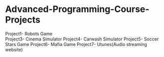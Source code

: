 # Advanced-Programming-Course-Projects

Project1- Robots Game<br/>
Project3- Cinema Simulator
Project4- Carwash Simulator
Project5- Soccer Stars Game
Project6- Mafia Game
Project7- Utunes(Audio streaming website)
